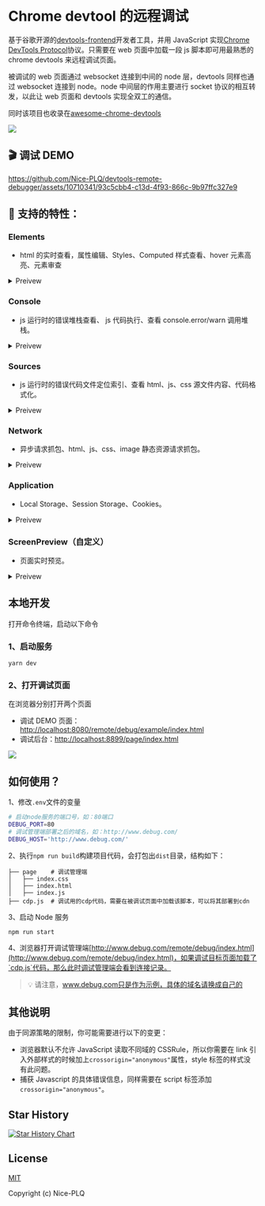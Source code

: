 # Chrome devtool 的远程调试

基于谷歌开源的[devtools-frontend](https://github.com/ChromeDevTools/devtools-frontend)开发者工具，并用 JavaScript 实现[Chrome DevTools Protocol](https://chromedevtools.github.io/devtools-protocol/)协议。只需要在 web 页面中加载一段 js 脚本即可用最熟悉的 chrome devtools 来远程调试页面。

被调试的 web 页面通过 websocket 连接到中间的 node 层，devtools 同样也通过 websocket 连接到 node。node 中间层的作用主要进行 socket 协议的相互转发，以此让 web 页面和 devtools 实现全双工的通信。

同时该项目也收录在[awesome-chrome-devtools](https://github.com/ChromeDevTools/awesome-chrome-devtools#browser-adapters)

![](./images/cdp.png)

## 🎬 调试 DEMO

https://github.com/Nice-PLQ/devtools-remote-debugger/assets/10710341/93c5cbb4-c13d-4f93-866c-9b97ffc327e9

## 🎉 支持的特性：

### Elements

- html 的实时查看，属性编辑、Styles、Computed 样式查看、hover 元素高亮、元素审查

<details>
  <summary>
    Preivew
  </summary>

![](./images/element.gif)

![](./images/screencast.gif)

</details>

### Console

- js 运行时的错误堆栈查看、 js 代码执行、查看 console.error/warn 调用堆栈。

<details>
  <summary>
    Preivew
  </summary>

![](./images/console.gif)

</details>

### Sources

- js 运行时的错误代码文件定位索引、查看 html、js、css 源文件内容、代码格式化。

<details>
  <summary>
    Preivew
  </summary>

![](./images/source.gif)

</details>
  
### Network
  - 异步请求抓包、html、js、css、image 静态资源请求抓包。

<details>
  <summary>
    Preivew
  </summary>

![](./images/network.gif)

</details>

### Application

- Local Storage、Session Storage、Cookies。

<details>
  <summary>
    Preivew
  </summary>

![](./images/application.gif)

</details>

### ScreenPreview（自定义）

- 页面实时预览。

<details>
  <summary>
    Preivew
  </summary>

![](./images/screen_preview.gif)

</details>

## 本地开发

打开命令终端，启动以下命令

### 1、启动服务

```sh
yarn dev
```

### 2、打开调试页面

在浏览器分别打开两个页面

- 调试 DEMO 页面：[http://localhost:8080/remote/debug/example/index.html](http://localhost:8080/remote/debug/example/index.html)
- 调试后台：[http://localhost:8899/page/index.html](http://localhost:8899/page/index.html)

![](./images/backend.png)

## 如何使用？

1、修改`.env`文件的变量

```sh
# 启动node服务的端口号，如：80端口
DEBUG_PORT=80
# 调试管理端部署之后的域名，如：http://www.debug.com/
DEBUG_HOST='http://www.debug.com/'
```

2、执行`npm run build`构建项目代码，会打包出`dist`目录，结构如下：

```
├── page    # 调试管理端
│   ├── index.css
│   ├── index.html
│   ├── index.js
├── cdp.js  # 调试用的cdp代码，需要在被调试页面中加载该脚本，可以将其部署到cdn
```

3、启动 Node 服务

```sh
npm run start
```

4、浏览器打开调试管理端[http://www.debug.com/remote/debug/index.html](http://www.debug.com/remote/debug/index.html)，如果调试目标页面加载了`cdp.js`代码，那么此时调试管理端会看到连接记录。

> 💡 请注意，www.debug.com只是作为示例，具体的域名请换成自己的

## 其他说明

由于同源策略的限制，你可能需要进行以下的变更：

- 浏览器默认不允许 JavaScript 读取不同域的 CSSRule，所以你需要在 link 引入外部样式的时候加上`crossorigin="anonymous"`属性，style 标签的样式没有此问题。
- 捕获 Javascript 的具体错误信息，同样需要在 script 标签添加`crossorigin="anonymous"`。

## Star History

[![Star History Chart](https://api.star-history.com/svg?repos=Nice-PLQ/devtools-remote-debugger&type=Date)](https://star-history.com/#Nice-PLQ/devtools-remote-debugger&Date)

## License

[MIT](./LICENSE)

Copyright (c) Nice-PLQ
